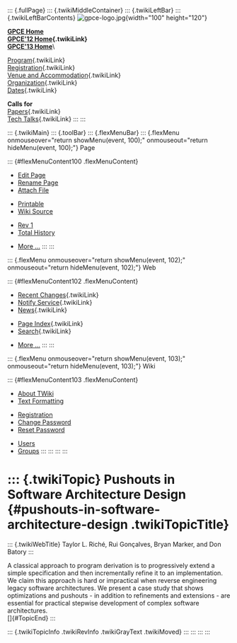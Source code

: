 ::: {.fullPage}
::: {.twikiMiddleContainer}
::: {.twikiLeftBar}
::: {.twikiLeftBarContents}
![gpce-logo.jpg](../pub/GPCE12/WebLeftBar/gpce-logo.jpg){width="100"
height="120"}

**[GPCE Home](http://program-transformation.org/Gpce)**\
**[GPCE\'12 Home](WebHome){.twikiLink}**\
**[GPCE\'13 Home](http://program-transformation.org/GPCE13/WebHome)**\

[Program](ConferenceProgram){.twikiLink}\
[Registration](GpceRegistration){.twikiLink}\
[Venue and Accommodation](VenueAccomodation){.twikiLink}\
[Organization](ConferenceOrganization){.twikiLink}\
[Dates](ImportantDates){.twikiLink}

**Calls for**\
[Papers](CallForPapers){.twikiLink}\
[Tech Talks](CallForTechTalks){.twikiLink}
:::
:::

::: {.twikiMain}
::: {.toolBar}
::: {.flexMenuBar}
::: {.flexMenu onmouseover="return showMenu(event, 100);" onmouseout="return hideMenu(event, 100);"}
Page

::: {#flexMenuContent100 .flexMenuContent}
-   [Edit
    Page](http://www.program-transformation.org/edit/GPCE12/P84Riche?t=1536828828)
-   [Rename
    Page](http://www.program-transformation.org/rename/GPCE12/P84Riche)
-   [Attach
    File](http://www.program-transformation.org/attach/GPCE12/P84Riche)

<!-- -->

-   [Printable](http://www.program-transformation.org/view/GPCE12/P84Riche?skin=print.pattern)
-   [Wiki
    Source](http://www.program-transformation.org/view/GPCE12/P84Riche?skin=text&raw=on&contenttype=text/plain)

<!-- -->

-   [Rev
    1](http://www.program-transformation.org/view/GPCE12/P84Riche?rev=1.1)
-   [Total
    History](http://www.program-transformation.org/rdiff/GPCE12/P84Riche)

<!-- -->

-   [More
    \...](http://www.program-transformation.org/oops/GPCE12/P84Riche?template=oopsmore&param1=1.1&param2=1.1)
:::
:::

::: {.flexMenu onmouseover="return showMenu(event, 102);" onmouseout="return hideMenu(event, 102);"}
Web

::: {#flexMenuContent102 .flexMenuContent}
-   [Recent Changes](WebChanges){.twikiLink}
-   [Notify Service](WebNotify){.twikiLink}
-   [News](WebNews){.twikiLink}

<!-- -->

-   [Page Index](WebIndex){.twikiLink}
-   [Search](WebSearch){.twikiLink}

<!-- -->

-   [More
    \...](http://www.program-transformation.org/oops/GPCE12/P84Riche?template=oopsmore&param1=1.1&param2=1.1)
:::
:::

::: {.flexMenu onmouseover="return showMenu(event, 103);" onmouseout="return hideMenu(event, 103);"}
Wiki

::: {#flexMenuContent103 .flexMenuContent}
-   [About
    TWiki](http://www.program-transformation.org/view/TWiki/WebHome)
-   [Text
    Formatting](http://www.program-transformation.org/view/TWiki/TextFormattingRules)

<!-- -->

-   [Registration](http://www.program-transformation.org/view/TWiki/TWikiRegistration)
-   [Change
    Password](http://www.program-transformation.org/view/TWiki/ChangePassword)
-   [Reset
    Password](http://www.program-transformation.org/view/TWiki/ResetPassword)

<!-- -->

-   [Users](http://www.program-transformation.org/view/Main/TWikiUsers)
-   [Groups](http://www.program-transformation.org/view/Main/TWikiGroups)
:::
:::
:::
:::

::: {.twikiTopic}
Pushouts in Software Architecture Design {#pushouts-in-software-architecture-design .twikiTopicTitle}
========================================

::: {.twikiWebTitle}
Taylor L. Riché, Rui Gonçalves, Bryan Marker, and Don Batory
:::

A classical approach to program derivation is to progressively extend a
simple specification and then incrementally refine it to an
implementation. We claim this approach is hard or impractical when
reverse engineering legacy software architectures. We present a case
study that shows optimizations and pushouts - in addition to refinements
and extensions - are essential for practical stepwise development of
complex software architectures.\
[]{#TopicEnd}
:::

::: {.twikiTopicInfo .twikiRevInfo .twikiGrayText .twikiMoved}
:::
:::
:::
:::
